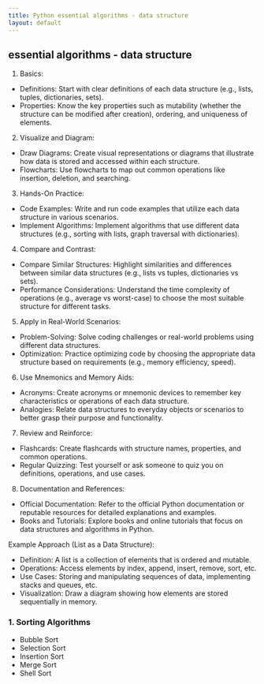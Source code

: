 ```yaml
---
title: Python essential algorithms - data structure
layout: default
---
```


## essential algorithms - data structure

1. Basics:
* Definitions: Start with clear definitions of each data structure (e.g., lists, tuples, dictionaries, sets).
* Properties: Know the key properties such as mutability (whether the structure can be modified after creation), ordering, and uniqueness of elements.
2. Visualize and Diagram:
* Draw Diagrams: Create visual representations or diagrams that illustrate how data is stored and accessed within each structure.
* Flowcharts: Use flowcharts to map out common operations like insertion, deletion, and searching.
3. Hands-On Practice:
* Code Examples: Write and run code examples that utilize each data structure in various scenarios.
* Implement Algorithms: Implement algorithms that use different data structures (e.g., sorting with lists, graph traversal with dictionaries).
4. Compare and Contrast:
* Compare Similar Structures: Highlight similarities and differences between similar data structures (e.g., lists vs tuples, dictionaries vs sets).
* Performance Considerations: Understand the time complexity of operations (e.g., average vs worst-case) to choose the most suitable structure for different tasks.
5. Apply in Real-World Scenarios:
* Problem-Solving: Solve coding challenges or real-world problems using different data structures.
* Optimization: Practice optimizing code by choosing the appropriate data structure based on requirements (e.g., memory efficiency, speed).
6. Use Mnemonics and Memory Aids:
* Acronyms: Create acronyms or mnemonic devices to remember key characteristics or operations of each data structure.
* Analogies: Relate data structures to everyday objects or scenarios to better grasp their purpose and functionality.
7. Review and Reinforce:
* Flashcards: Create flashcards with structure names, properties, and common operations.
* Regular Quizzing: Test yourself or ask someone to quiz you on definitions, operations, and use cases.
8. Documentation and References:
* Official Documentation: Refer to the official Python documentation or reputable resources for detailed explanations and examples.
* Books and Tutorials: Explore books and online tutorials that focus on data structures and algorithms in Python.

Example Approach (List as a Data Structure):
* Definition: A list is a collection of elements that is ordered and mutable.
* Operations: Access elements by index, append, insert, remove, sort, etc.
* Use Cases: Storing and manipulating sequences of data, implementing stacks and queues, etc.
* Visualization: Draw a diagram showing how elements are stored sequentially in memory.



### 1. Sorting Algorithms

* Bubble Sort
* Selection Sort
* Insertion Sort
* Merge Sort
* Shell Sort
